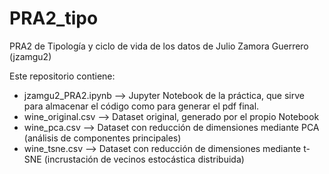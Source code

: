 # PRA2_tipo
PRA2 de Tipología y ciclo de vida de los datos de Julio Zamora Guerrero (jzamgu2)

Este repositorio contiene:
- jzamgu2_PRA2.ipynb --> Jupyter Notebook de la práctica, que sirve para almacenar el código como para generar el pdf final.
- wine_original.csv --> Dataset original, generado por el propio Notebook
- wine_pca.csv --> Dataset con reducción de dimensiones mediante PCA (análisis de componentes principales)
- wine_tsne.csv --> Dataset con reducción de dimensiones mediante t-SNE (incrustación de vecinos estocástica distribuida)
